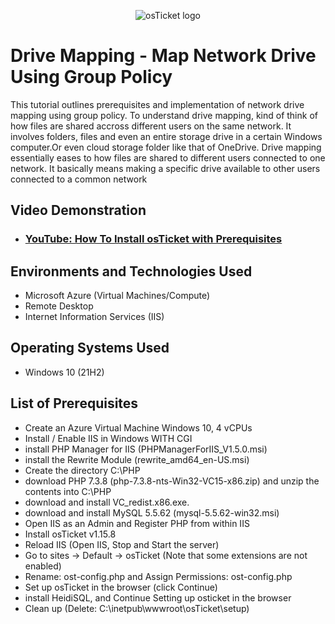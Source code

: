 <p align="center">
<img src="https://user-images.githubusercontent.com/131130119/239724733-a34a4353-4aa7-420f-80b5-d1aa414441d7.png" alt="osTicket logo"/>
</p>

<h1>Drive Mapping - Map Network Drive Using Group Policy</h1>
This tutorial outlines prerequisites and implementation of network drive mapping using group policy. To understand drive mapping, kind of think of how files are shared accross different users on the same network. It involves folders, files and even an entire storage drive in a certain Windows computer.Or even cloud storage folder like that of OneDrive. Drive mapping essentially eases to how files are shared to different users connected to one network. It basically means making a specific drive available to other users connected to a common network
    <br />
 
  <h2>Video Demonstration</h2>

- ### [YouTube: How To Install osTicket with Prerequisites](https://youtu.be/0rPyNMxnIKc)

<h2>Environments and Technologies Used</h2>

- Microsoft Azure (Virtual Machines/Compute)
- Remote Desktop
- Internet Information Services (IIS)

<h2>Operating Systems Used </h2>

- Windows 10</b> (21H2)

<h2>List of Prerequisites</h2>

- Create an Azure Virtual Machine Windows 10, 4 vCPUs
- Install / Enable IIS in Windows WITH CGI
- install PHP Manager for IIS (PHPManagerForIIS_V1.5.0.msi)
- install the Rewrite Module (rewrite_amd64_en-US.msi)
- Create the directory C:\PHP
- download PHP 7.3.8 (php-7.3.8-nts-Win32-VC15-x86.zip) and unzip the contents into C:\PHP
- download and install VC_redist.x86.exe.
- download and install MySQL 5.5.62 (mysql-5.5.62-win32.msi)
- Open IIS as an Admin and Register PHP from within IIS
- Install osTicket v1.15.8
- Reload IIS (Open IIS, Stop and Start the server)
- Go to sites -> Default -> osTicket (Note that some extensions are not enabled)
- Rename: ost-config.php and Assign Permissions: ost-config.php
- Set up osTicket in the browser (click Continue)
- install HeidiSQL, and Continue Setting up osticket in the browser
- Clean up (Delete: C:\inetpub\wwwroot\osTicket\setup)

